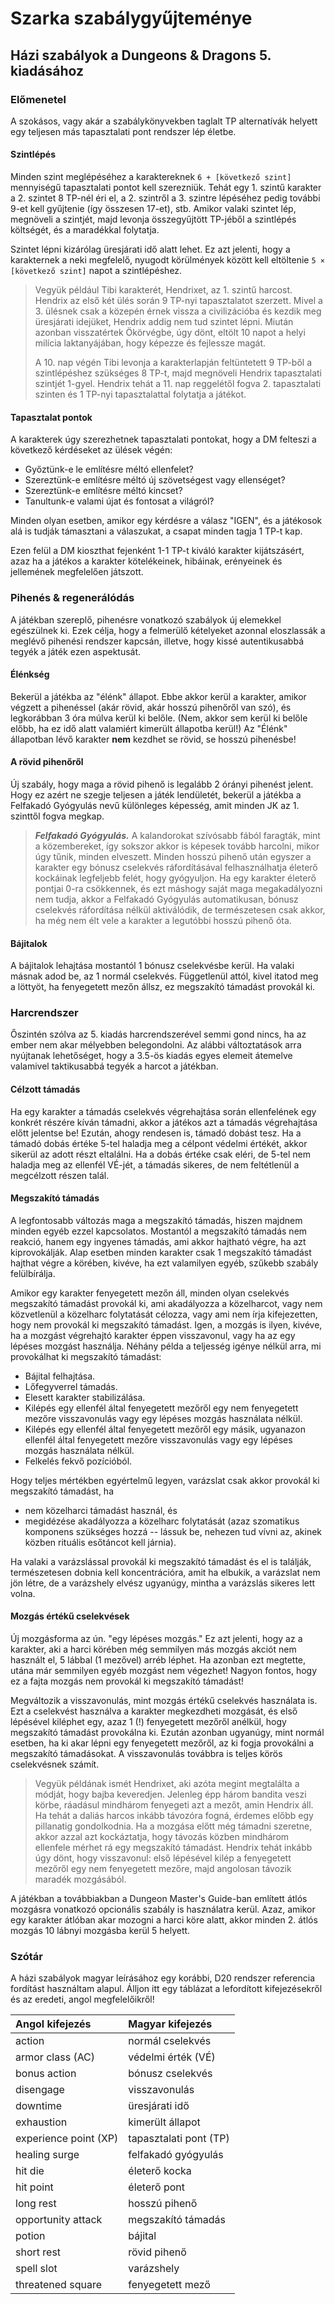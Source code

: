 <h1>Szarka szabálygyűjteménye</h1>

<h2>Házi szabályok a Dungeons & Dragons 5. kiadásához</h2>

### Előmenetel

A szokásos, vagy akár a szabálykönyvekben taglalt TP alternatívák helyett egy teljesen más tapasztalati pont rendszer lép életbe.

#### Szintlépés

Minden szint meglépéséhez a karaktereknek `6 + [következő szint]` mennyiségű tapasztalati pontot kell szerezniük. Tehát egy 1. szintű karakter a 2. szintet 8 TP-nél éri el, a 2. szintről a 3. szintre lépéséhez pedig további 9-et kell gyűjtenie (így összesen 17-et), stb. Amikor valaki szintet lép, megnöveli a szintjét, majd levonja összegyűjtött TP-jéből a szintlépés költségét, és a maradékkal folytatja.

Szintet lépni kizárólag üresjárati idő alatt lehet. Ez azt jelenti, hogy a karakternek a neki megfelelő, nyugodt körülmények között kell eltöltenie `5 × [következő szint]` napot a szintlépéshez.

> Vegyük például Tibi karakterét, Hendrixet, az 1. szintű harcost. Hendrix az első két ülés során 9 TP-nyi tapasztalatot szerzett. Mivel a 3. ülésnek csak a közepén érnek vissza a civilizációba és kezdik meg üresjárati idejüket, Hendrix addig nem tud szintet lépni. Miután azonban visszatértek Ökörvégbe, úgy dönt, eltölt 10 napot a helyi milícia laktanyájában, hogy képezze és fejlessze magát.
> 
>A 10. nap végén Tibi levonja a karakterlapján feltüntetett 9 TP-ből a szintlépéshez szükséges 8 TP-t, majd megnöveli Hendrix tapasztalati szintjét 1-gyel. Hendrix tehát a 11. nap reggelétől fogva 2. tapasztalati szinten és 1 TP-nyi tapasztalattal folytatja a játékot.

#### Tapasztalat pontok

 A karakterek úgy szerezhetnek tapasztalati pontokat, hogy a DM felteszi a következő kérdéseket az ülések végén:

* Győztünk-e le említésre méltó ellenfelet?
* Szereztünk-e említésre méltó új szövetségest vagy ellenséget?
* Szereztünk-e említésre méltó kincset?
* Tanultunk-e valami újat és fontosat a világról?

Minden olyan esetben, amikor egy kérdésre a válasz "IGEN", és a játékosok alá is tudják támasztani a válaszukat, a csapat minden tagja 1 TP-t kap.

Ezen felül a DM kioszthat fejenként 1-1 TP-t kiváló karakter kijátszásért, azaz ha a játékos a karakter kötelékeinek, hibáinak, erényeinek és jellemének megfelelően játszott.

### Pihenés & regenerálódás

A játékban szereplő, pihenésre vonatkozó szabályok új elemekkel egészülnek ki. Ezek célja, hogy a felmerülő kételyeket azonnal eloszlassák a meglévő pihenési rendszer kapcsán, illetve, hogy kissé autentikusabbá tegyék a játék ezen aspektusát.

#### Élénkség

Bekerül a játékba az "élénk" állapot. Ebbe akkor kerül a karakter, amikor végzett a pihenéssel (akár rövid, akár hosszú pihenőről van szó), és legkorábban 3 óra múlva kerül ki belőle. (Nem, akkor sem kerül ki belőle előbb, ha ez idő alatt valamiért kimerült állapotba kerül!) Az "Élénk" állapotban lévő karakter __nem__ kezdhet se rövid, se hosszú pihenésbe!

#### A rövid pihenőről

Új szabály, hogy maga a rövid pihenő is legalább 2 órányi pihenést jelent. Hogy ez azért ne szegje teljesen a játék lendületét, bekerül a játékba a Felfakadó Gyógyulás nevű különleges képesség, amit minden JK az 1. szinttől fogva megkap.

>__*Felfakadó Gyógyulás.*__ A kalandorokat szívósabb fából faragták, mint a közembereket, így sokszor akkor is képesek tovább harcolni, mikor úgy tűnik, minden elveszett. Minden hosszú pihenő után egyszer a karakter egy bónusz cselekvés ráfordításával felhasználhatja életerő kockáinak legfeljebb felét, hogy gyógyuljon. Ha egy karakter életerő pontjai 0-ra csökkennek, és ezt máshogy saját maga megakadályozni nem tudja, akkor a Felfakadó Gyógyulás automatikusan, bónusz cselekvés ráfordítása nélkül aktiválódik, de természetesen csak akkor, ha még nem élt vele a karakter a legutóbbi hosszú pihenő óta.

#### Bájitalok

A bájitalok lehajtása mostantól 1 bónusz cselekvésbe kerül. Ha valaki másnak adod be, az 1 normál cselekvés. Függetlenül attól, kivel itatod meg a löttyöt, ha fenyegetett mezőn állsz, ez megszakító támadást provokál ki.

### Harcrendszer

Őszintén szólva az 5. kiadás harcrendszerével semmi gond nincs, ha az ember nem akar mélyebben belegondolni. Az alábbi változtatások arra nyújtanak lehetőséget, hogy a 3.5-ös kiadás egyes elemeit átemelve valamivel taktikusabbá tegyék a harcot a játékban.

#### Célzott támadás

Ha egy karakter a támadás cselekvés végrehajtása során ellenfelének egy konkrét részére kíván támadni, akkor a játékos azt a támadás végrehajtása előtt jelentse be! Ezután, ahogy rendesen is, támadó dobást tesz. Ha a támadó dobás értéke 5-tel haladja meg a célpont védelmi értékét, akkor sikerül az adott részt eltalálni. Ha a dobás értéke csak eléri, de 5-tel nem haladja meg az ellenfél VÉ-jét, a támadás sikeres, de nem feltétlenül a megcélzott részen talál.

#### Megszakító támadás

A legfontosabb változás maga a megszakító támadás, hiszen majdnem minden egyéb ezzel kapcsolatos. Mostantól a megszakító támadás nem reakció, hanem egy ingyenes támadás, ami akkor hajtható végre, ha azt kiprovokálják. Alap esetben minden karakter csak 1 megszakító támadást hajthat végre a körében, kivéve, ha ezt valamilyen egyéb, szűkebb szabály felülbírálja.

Amikor egy karakter fenyegetett mezőn áll, minden olyan cselekvés megszakító támadást provokál ki, ami akadályozza a közelharcot, vagy nem közvetlenül a közelharc folytatását célozza, vagy ami nem írja kifejezetten, hogy nem provokál ki megszakító támadást. Igen, a mozgás is ilyen, kivéve, ha a mozgást végrehajtó karakter éppen visszavonul, vagy ha az egy lépéses mozgást használja. Néhány példa a teljesség igénye nélkül arra, mi provokálhat ki megszakító támadást:

* Bájital felhajtása.
* Lőfegyverrel támadás.
* Elesett karakter stabilizálása.
* Kilépés egy ellenfél által fenyegetett mezőről egy nem fenyegetett mezőre visszavonulás vagy egy lépéses mozgás használata nélkül.
* Kilépés egy ellenfél által fenyegetett mezőről egy másik, ugyanazon ellenfél által fenyegetett mezőre visszavonulás vagy egy lépéses mozgás használata nélkül.
* Felkelés fekvő pozícióból.

Hogy teljes mértékben egyértelmű legyen, varázslat csak akkor provokál ki megszakító támadást, ha

* nem közelharci támadást használ, és
* megidézése akadályozza a közelharc folytatását (azaz szomatikus komponens szükséges hozzá -- lássuk be, nehezen tud vívni az, akinek közben rituális esőtáncot kell járnia).

Ha valaki a varázslással provokál ki megszakító támadást és el is találják, természetesen dobnia kell koncentrációra, amit ha elbukik, a varázslat nem jön létre, de a varázshely elvész ugyanúgy, mintha a varázslás sikeres lett volna.

#### Mozgás értékű cselekvések

Új mozgásforma az ún. "egy lépéses mozgás." Ez azt jelenti, hogy az a karakter, aki a harci körében még semmilyen más mozgás akciót nem használt el, 5 lábbal (1 mezővel) arréb léphet. Ha azonban ezt megtette, utána már semmilyen egyéb mozgást nem végezhet! Nagyon fontos, hogy ez a fajta mozgás nem provokál ki megszakító támadást!

Megváltozik a visszavonulás, mint mozgás értékű cselekvés használata is. Ezt a cselekvést használva a karakter megkezdheti mozgását, és első lépésével kiléphet egy, azaz 1 (!) fenyegetett mezőről anélkül, hogy megszakító támadást provokálna ki. Ezután azonban ugyanúgy, mint normál esetben, ha ki akar lépni egy fenyegetett mezőről, az ki fogja provokálni a megszakító támadásokat. A visszavonulás továbbra is teljes körös cselekvésnek számít.

>Vegyük példának ismét Hendrixet, aki azóta megint megtalálta a módját, hogy bajba keveredjen. Jelenleg épp három bandita veszi körbe, ráadásul mindhárom fenyegeti azt a mezőt, amin Hendrix áll. Ha tehát a daliás harcos inkább távozóra fogná, érdemes előbb egy pillanatig gondolkodnia. Ha a mozgása előtt még támadni szeretne, akkor azzal azt kockáztatja, hogy távozás közben mindhárom ellenfele mérhet rá egy megszakító támadást. Hendrix tehát inkább úgy dönt, hogy visszavonul: első lépésével kilép a fenyegetett mezőről egy nem fenyegetett mezőre, majd angolosan távozik maradék mozgásából.

A játékban a továbbiakban a Dungeon Master's Guide-ban említett átlós mozgásra vonatkozó opcionális szabály is használatra kerül. Azaz, amikor egy karakter átlóban akar mozogni a harci köre alatt, akkor minden 2. átlós mozgás 10 lábnyi mozgásba kerül 5 helyett.

### Szótár

A házi szabályok magyar leírásához egy korábbi, D20 rendszer referencia fordítást használtam alapul. Álljon itt egy táblázat a lefordított kifejezésekről és az eredeti, angol megfelelőikről!

| Angol kifejezés | Magyar kifejezés |
|:----------------|:-----------------|
| action          | normál cselekvés |
| armor class (AC)| védelmi érték (VÉ)|
| bonus action    | bónusz cselekvés |
| disengage       | visszavonulás    |
| downtime        | üresjárati idő   |
| exhaustion      | kimerült állapot |
| experience point (XP) | tapasztalati pont (TP) |
| healing surge   | felfakadó gyógyulás |
| hit die         | életerő kocka    |
| hit point       | életerő pont     |
| long rest       | hosszú pihenő    |
| opportunity attack | megszakító támadás |
| potion          | bájital          |
| short rest      | rövid pihenő     |
| spell slot      | varázshely       |
| threatened square | fenyegetett mező |
